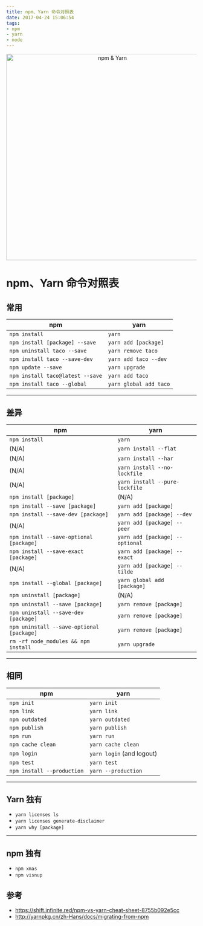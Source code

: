 ```yaml
---
title: npm、Yarn 命令对照表
date: 2017-04-24 15:06:54
tags:
- npm
- yarn
- node
---
```



<p align="center">
    <img alt="npm & Yarn" src="./logos.png" width="546">
</p>


# npm、Yarn 命令对照表

## 常用

| npm | yarn |
| ---- | ---- |
| `npm install` | `yarn` |
| `npm install [package] --save` | `yarn add [package]` |
| `npm uninstall taco --save` | `yarn remove taco` |
| `npm install taco --save-dev` | `yarn add taco --dev` |
| `npm update --save` | `yarn upgrade` |
| `npm install taco@latest --save` | `yarn add taco` |
| `npm install taco --global` | `yarn global add taco` |

---


## 差异  

| npm | yarn |
| ---- | ---- |
| `npm install` | `yarn` |
| (N/A) | `yarn install --flat` |
| (N/A) | `yarn install --har` |
| (N/A) | `yarn install --no-lockfile` |
| (N/A) | `yarn install --pure-lockfile` |
| `npm install [package]` | (N/A) |
| `npm install --save [package]` | `yarn add [package]` |
| `npm install --save-dev [package]` | `yarn add [package] --dev` |
| (N/A) | `yarn add [package] --peer` |
| `npm install --save-optional [package]` | `yarn add [package] --optional` |
| `npm install --save-exact [package]` | `yarn add [package] --exact` |
| (N/A) | `yarn add [package] --tilde` |
| `npm install --global [package]` | `yarn global add [package]` |
| `npm uninstall [package]` | (N/A) |
| `npm uninstall --save [package]` | `yarn remove [package]` |
| `npm uninstall --save-dev [package]` | `yarn remove [package]` |
| `npm uninstall --save-optional [package]` | `yarn remove [package]` |
| `rm -rf node_modules && npm install` | `yarn upgrade` |

---

## 相同
| npm | yarn |
| ---- | ---- |
| `npm init` | `yarn init` |
| `npm link` | `yarn link` |
| `npm outdated` | `yarn outdated` |
| `npm publish` | `yarn publish` |
| `npm run` | `yarn run` |
| `npm cache clean` | `yarn cache clean` |
| `npm login` | `yarn login` (and logout) |
| `npm test` | `yarn test` |
| `npm install --production` | `yarn --production` |

---

## Yarn 独有
- `yarn licenses ls`
- `yarn licenses generate-disclaimer`
- `yarn why [package]`

---

## npm 独有
- `npm xmas`
- `npm visnup`


## 参考
- https://shift.infinite.red/npm-vs-yarn-cheat-sheet-8755b092e5cc
- http://yarnpkg.cn/zh-Hans/docs/migrating-from-npm